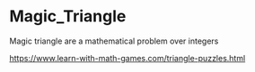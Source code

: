 # Magic_Triangle

Magic triangle are a mathematical problem over integers

https://www.learn-with-math-games.com/triangle-puzzles.html

